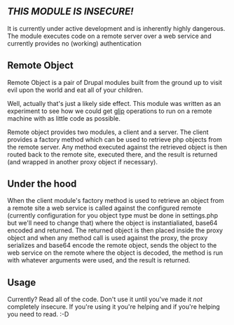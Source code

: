 ## _THIS MODULE IS INSECURE!_ ##

It is currently under active development and is inherently highly dangerous.  The module executes code on a remote server over a web service and currently provides no (working) authentication 

## Remote Object ##

Remote Object is a pair of Drupal modules built from the ground up to visit evil upon the world and eat all of your children.

Well, actually that's just a likely side effect.  This module was written as an experiment to see how we could get [glip](https://github.com/patrikf/glip) operations to run on a remote machine with as little code as possible.


Remote object provides two modules, a client and a server.  The client provides a factory method which can be used to retrieve php objects from the remote server.  Any method executed against the retrieved object is then routed back to the remote site, executed there, and the result is returned (and wrapped in another proxy object if necessary).

## Under the hood ##

When the client module's factory method is used to retrieve an object from a remote site a web service is called against the configured remote (currently configuration for you object type must be done in settings.php but we'll need to change that) where the object is instantialiated, base64 encoded and returned.  The returned object is then placed inside the proxy object and when any method call is used against the proxy, the proxy serializes and base64 encode the remote object, sends the object to the web service on the remote where the object is decoded, the method is run with whatever arguments were used, and the result is returned.

## Usage ##

Currently?  Read all of the code.  Don't use it until you've made it _not_ completely insecure.  If you're using it you're helping and if you're helping you need to read. :-D
